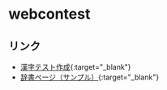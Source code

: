 # webcontest

## リンク

* [漢字テスト作成](https://konoleo.github.io/webcontest/test/){:target="_blank"}
* [辞書ページ（サンプル）](https://konoleo.github.io/webcontest/dictionary/){:target="_blank"}